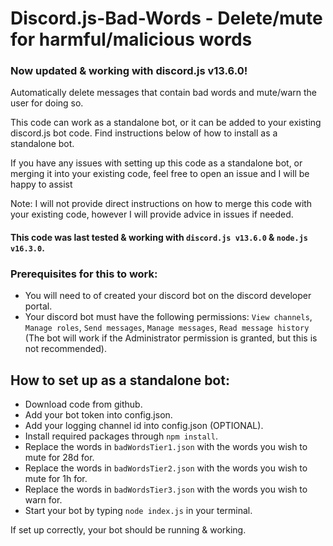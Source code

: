 # Discord.js-Bad-Words - Delete/mute for harmful/malicious words

### Now updated & working with discord.js v13.6.0!

Automatically delete messages that contain bad words and mute/warn the user for doing so.

This code can work as a standalone bot, or it can be added to your existing discord.js bot code. Find instructions below of how to install as a standalone bot.

If you have any issues with setting up this code as a standalone bot, or merging it into your existing code, feel free to open an issue and I will be happy to assist

Note: I will not provide direct instructions on how to merge this code with your existing code, however I will provide advice in issues if needed.

#### This code was last tested & working with `discord.js v13.6.0` & `node.js v16.3.0`.

### Prerequisites for this to work:
- You will need to of created your discord bot on the discord developer portal.
- Your discord bot must have the following permissions: `View channels`, `Manage roles`, `Send messages`, `Manage messages`, `Read message history` (The bot will work if the Administrator permission is granted, but this is not recommended).

## How to set up as a standalone bot:
- Download code from github.
- Add your bot token into config.json.
- Add your logging channel id into config.json (OPTIONAL).
- Install required packages through `npm install`.
- Replace the words in `badWordsTier1.json` with the words you wish to mute for 28d for.
- Replace the words in `badWordsTier2.json` with the words you wish to mute for 1h for.
- Replace the words in `badWordsTier3.json` with the words you wish to warn for.
- Start your bot by typing `node index.js` in your terminal.

If set up correctly, your bot should be running & working.
